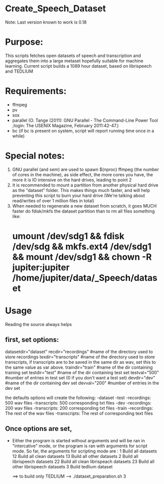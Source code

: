 # Create_Speech_Dataset

Note: Last version known to work is 0.18

# Purpose:
This scripts fetches open datasets of speech and transcription and aggregates them into a large metaset hopefully suitable for machine learning. Current script builds a 1089 hour dataset, based on librispeech and TEDLIUM

# Requirements:
- ffmpeg<br />
- pv<br />
- sox<br />
- parallel (O. Tange (2011): GNU Parallel - The Command-Line Power Tool ;login: The USENIX Magazine, February 2011:42-47.) <br />
- bc (if bc is present on system, script will report running time once in a while)

# Special notes:
1. GNU parallel (and sem) are used to spawn $(nproc) ffmpeg (the number of cores in the machine), as side effect, the more cores you have, the more it is IO intensive on the hard drives, leading to point 2<br />
2. It is recommended to mount a partition from another physical hard drive as the "dataset" folder.  This makes things much faster, and will help preventing this script to burn your hard drive (We're talking about read/writes of over 1 million files in total)
3. When needed to regenerate a new dataset from scratch, it goes MUCH faster do fdisk/mkfs the dataset partition than to rm all files
   something like: 
   # umount /dev/sdg1 && fdisk /dev/sdg && mkfs.ext4 /dev/sdg1 && mount /dev/sdg1 && chown -R jupiter:jupiter /home/jupiter/data/_Speech/dataset

# Usage
Reading the source always helps
## first, set options:

datasetdir="dataset"
recdir="recordings"		#name of the directory used to store recordings
texdir="transcripts"	#name of the directory used to store transcripts, if transcripts are to be saved in the same dir as wav, set this to the same value as var above.
traindir="train"		#name of the dir containing training set
testdir="test"			#name of the dir containing test set
testval="500"			#number of entries in test set (0 if you don't want a test set)
devdir="dev"			#name of the dir containing dev set
devval="200"			#number of entries in the dev set

the defaults options will create the following:
-dataset
	-test
		-recordings: 500 wav files
		-transcripts: 500 corresponding txt files
	-dev
		-recordings: 200 wav files
		-transcripts: 200 corresponding txt files
	-train
		-recordings: The rest of the wav files
		-transcripts: The rest of corresponding text files

## Once options are set,

- Either the program is started without arguments and will be ran in "intercative" mode, or the program is ran with arguments for script mode.
So far, the arguments for scripting mode are :
1  Build all datasets
12 Build all clean datasets
13 Build all other datasets
2  Build all librispeech datasets
22 Build all clean librispeach datasets
23 Build all other librispeech datasets
3  Build tedlium dataset

  ==> to build only TEDLIUM --> ./dataset_preparation.sh 3

